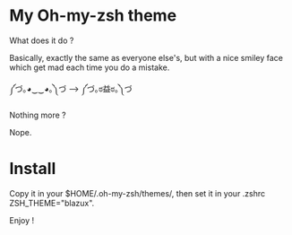 # My Oh-my-zsh theme

What does it do ?

Basically, exactly the same as everyone else's, but with a nice smiley face which get mad each time you do a mistake.

  ༼づ｡◕‿‿◕｡༽づ --> ༼づ｡ಠ益ಠ｡༽づ

Nothing more ?

Nope.

# Install

Copy it in your $HOME/.oh-my-zsh/themes/, then set it in your .zshrc ZSH_THEME="blazux".

Enjoy !

